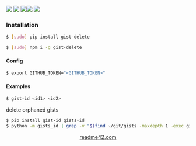 <!--
https://readme42.com
-->



[![](https://img.shields.io/badge/OS-Unix-blue.svg?longCache=True)]()
[![](https://img.shields.io/pypi/v/gist-delete.svg?maxAge=3600)](https://pypi.org/project/gist-delete/)
[![](https://img.shields.io/npm/v/gist-delete.svg?maxAge=3600)](https://www.npmjs.com/package/gist-delete)[![](https://img.shields.io/badge/License-Unlicense-blue.svg?longCache=True)](https://unlicense.org/)
[![](https://github.com/andrewp-as-is/gist-delete/workflows/tests42/badge.svg)](https://github.com/andrewp-as-is/gist-delete/actions)

### Installation
```bash
$ [sudo] pip install gist-delete
```

```bash
$ [sudo] npm i -g gist-delete
```

#### Config
```bash
$ export GITHUB_TOKEN="<GITHUB_TOKEN>"
```

#### Examples
```bash
$ gist-id <id1> <id2>
```

delete orphaned gists
```bash
$ pip install gist-id gists-id
$ python -m gists_id | grep -v "$(find ~/git/gists -maxdepth 1 -exec gist-id {} \; 2> /dev/null)" | xargs gist-delete;:
```

<p align="center">
    <a href="https://readme42.com/">readme42.com</a>
</p>
